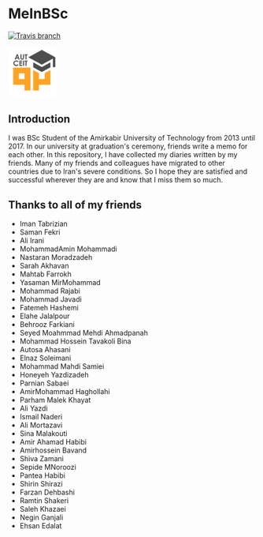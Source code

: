 # MeInBSc
[![Travis branch](https://img.shields.io/travis/com/1995parham/MeInBSc/master.svg?style=flat-square&logo=travis)](https://travis-ci.com/1995parham/MeInBSc)

<img src="assets/img/logo.png" width="100px">

## Introduction
I was BSc Student of the Amirkabir University of Technology from 2013 until 2017.
In our university at graduation's ceremony, friends write a memo for each other. In this repository, I have collected my diaries written by my friends.
Many of my friends and colleagues have migrated to other countries due to Iran's severe conditions. So I hope they are satisfied and successful wherever they are and know that I miss them so much.

## Thanks to all of my friends

* Iman Tabrizian
* Saman Fekri
* Ali Irani
* MohammadAmin Mohammadi
* Nastaran Moradzadeh
* Sarah Akhavan
* Mahtab Farrokh
* Yasaman MirMohammad
* Mohammad Rajabi
* Mohammad Javadi
* Fatemeh Hashemi
* Elahe Jalalpour
* Behrooz Farkiani
* Seyed Moahmmad Mehdi Ahmadpanah
* Mohammad Hossein Tavakoli Bina
* Autosa Ahasani
* Elnaz Soleimani
* Mohammad Mahdi Samiei
* Honeyeh Yazdizadeh
* Parnian Sabaei
* AmirMohammad Haghollahi
* Parham Malek Khayat
* Ali Yazdi
* Ismail Naderi
* Ali Mortazavi
* Sina Malakouti
* Amir Ahamad Habibi
* Amirhossein Bavand
* Shiva Zamani
* Sepide MNoroozi
* Pantea Habibi
* Shirin Shirazi
* Farzan Dehbashi
* Ramtin Shakeri
* Saleh Khazaei
* Negin Ganjali
* Ehsan Edalat
